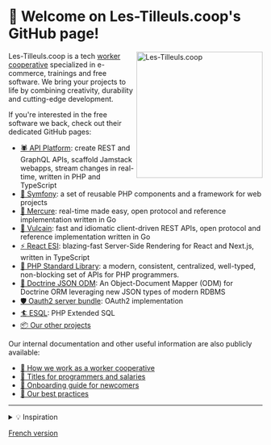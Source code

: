 # 👋️ Welcome on Les-Tilleuls.coop's GitHub page!

<a href="https://les-tilleuls.coop"><img align="right" src="https://raw.githubusercontent.com/coopTilleuls/.github/main/profile/public/img/tree.svg" height="250" alt="Les-Tilleuls.coop"></a>

Les-Tilleuls.coop is a tech [worker cooperative](https://en.wikipedia.org/wiki/Worker_cooperative) specialized in e-commerce, trainings and free software. We bring your projects to life by combining creativity, durability and cutting-edge development.

If you're interested in the free software we back, check out their dedicated GitHub pages:

* [🕷 API Platform](https://github.com/api-platform): create REST and GraphQL APIs, scaffold Jamstack webapps, stream changes in real-time, written in PHP and TypeScript
* [🎼 Symfony](https://github.com/symfony): a set of reusable PHP components and a framework for web projects
* [💌 Mercure](https://github.com/dunglas/mercure): real-time made easy, open protocol and reference implementation written in Go
* [🔨 Vulcain](https://github.com/dunglas/vulcain): fast and idiomatic client-driven REST APIs, open protocol and reference implementation written in Go
* [⚡️ React ESI](https://github.com/dunglas/react-esi): blazing-fast Server-Side Rendering for React and Next.js, written in TypeScript
* [💅 PHP Standard Library](https://github.com/azjezz/psl): a modern, consistent, centralized, well-typed, non-blocking set of APIs for PHP programmers. 
* [📄 Doctrine JSON ODM](https://github.com/dunglas/doctrine-json-odm): An Object-Document Mapper (ODM) for Doctrine ORM leveraging new JSON types of modern RDBMS
* [🛡️ Oauth2 server bundle](https://github.com/chalasr/oauth2-server-bundle): OAuth2 implementation 
* [🏄 ESQL](https://github.com/soyuka/esql): PHP Extended SQL
* [📦 Our other projects](https://github.com/orgs/coopTilleuls/repositories)

Our internal documentation and other useful information are also publicly available:

- [🤝️ How we work as a worker cooperative](https://github.com/coopTilleuls/.github/tree/main/profile/scop/en/README.md)
- [🧙️ Titles for programmers and salaries](https://github.com/coopTilleuls/.github/tree/main/profile/titles/en/README.md)
- [🚞️ Onboarding guide for newcomers](https://github.com/coopTilleuls/.github/tree/main/profile/onboarding/en/README.md)
- [💫️ Our best practices](https://github.com/coopTilleuls/.github/tree/main/profile/best-practices/en/README.md)
<!-- - [📰️ Press kit](https://github.com/coopTilleuls/.github/tree/main/profile/press-kit/README.md)
- [🎨️ Our styleguide](https://github.com/coopTilleuls/.github/tree/main/profile/styleguide/README.md) -->

---

<details>
    <summary>💡️ Inspiration</summary>
    This documentation is inspired by:
    <ul>
    <li><a href="https://github.com/basecamp/handbook">Basecamp</a></li>
    <li><a href="https://github.com/24eme">24eme</a></li>
    <li><a href="https://www.loomio.coop/">Loomio</a></li>
    <li><a href="https://about.gitlab.com/handbook/">GitLab</a></li>
    </ul>
</details>

[French version](https://github.com/coopTilleuls/.github/tree/main/profile/README.fr.md)
